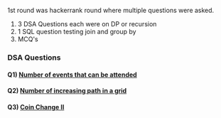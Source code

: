 1st round was hackerrank round where multiple questions were asked.
1) 3 DSA Questions each were on DP or recursion
2) 1 SQL question testing join and group by
3) MCQ's

### DSA Questions

#### Q1) [Number of events that can be attended](https://leetcode.ca/2021-04-03-1751-Maximum-Number-of-Events-That-Can-Be-Attended-II/)

#### Q2) [Number of increasing path in a grid](https://github.com/doocs/leetcode/blob/main/solution%2F2300-2399%2F2328.Number%20of%20Increasing%20Paths%20in%20a%20Grid%2FREADME_EN.md)

#### Q3) [Coin Change II](https://leetcode.com/problems/coin-change-ii/description/)